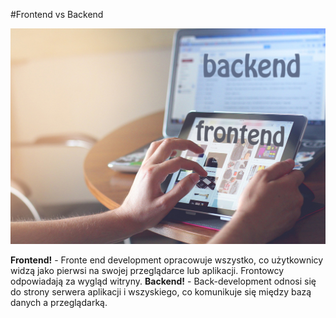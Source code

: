 #Frontend vs Backend

![Image](/assets/images/0.jpg)

**Frontend!** - Fronte end development opracowuje wszystko, co użytkownicy widzą jako pierwsi na swojej przeglądarce lub aplikacji. Frontowcy odpowiadają za wygląd witryny.
**Backend!** - Back-development odnosi się do strony serwera aplikacji i wszyskiego, co komunikuje się między bazą danych a przeglądarką.
